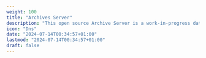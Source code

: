 ```yaml
---
weight: 100
title: "Archives Server"
description: "This open source Archive Server is a work-in-progress data library project, containing Android Universe and Netrunner source material."
icon: "Dns"
date: "2024-07-14T00:34:57+01:00"
lastmod: "2024-07-14T00:34:57+01:00"
draft: false
---
```

